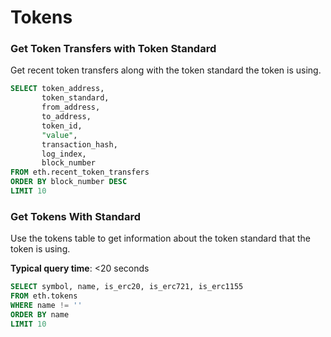 # Tokens

### Get Token Transfers with Token Standard

Get recent token transfers along with the token standard the token is using.

```sql
SELECT token_address, 
       token_standard, 
       from_address, 
       to_address, 
       token_id, 
       "value", 
       transaction_hash, 
       log_index, 
       block_number 
FROM eth.recent_token_transfers 
ORDER BY block_number DESC
LIMIT 10
```

### Get Tokens With Standard

Use the tokens table to get information about the token standard that the token is using.

**Typical query time**: <20 seconds

```sql
SELECT symbol, name, is_erc20, is_erc721, is_erc1155
FROM eth.tokens
WHERE name != ''
ORDER BY name
LIMIT 10
```
